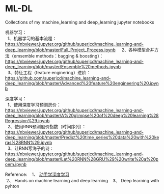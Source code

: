 # ML-DL
Collections of my machine_learning and deep_learning jupyter notebooks  


机器学习：  
   1、机器学习的基本流程：https://nbviewer.jupyter.org/github/superjcd/machine_learning-and-deep_learning/blob/master/Full_Project_Process.ipynb       
   2、各种模型合并方法（emsemble methods：bagging & boosting）：https://nbviewer.jupyter.org/github/superjcd/machine_learning-and-deep_learning/blob/master/Ensemble%20methods.ipynb  
   3、特征工程（feature enginering）进阶：https://github.com/superjcd/machine_learning-and-deep_learning/blob/master/Advanced%20feature%20engineering%20.ipynb


深度学习：  
   1、使用深度学习预测房价：https://nbviewer.jupyter.org/github/superjcd/machine_learning-and-deep_learning/blob/master/A%20glimpse%20of%20deep%20learning%28Regression%29.ipynb  
   2、使用RNN预测股价指数（时间序列）：https://nbviewer.jupyter.org/github/superjcd/machine_learning-and-deep_learning/blob/master/Predict%20time_series%20data%20with%20keras%28RNN%29.ipynb  
   3、让RNN写海子的诗：https://nbviewer.jupyter.org/github/superjcd/machine_learning-and-deep_learning/blob/master/Let%20RNN%28GRU%29%20write%20a%20poem.ipynb    


Reference:     
  1、 [动手学深度学习](http://zh.gluon.ai/index.html)    
  2、 Hands on machine learning and deep learning       
  3、 Deep learning with pyhton      

  
